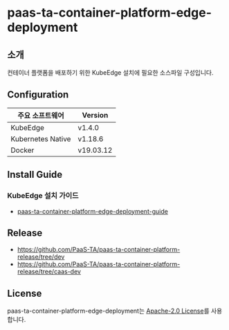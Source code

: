 # paas-ta-container-platform-edge-deployment
## 소개

컨테이너 플랫폼을 배포하기 위한 KubeEdge 설치에 필요한 소스파일 구성입니다.

## Configuration
|주요 소프트웨어|Version|
|---|---|
|KubeEdge|v1.4.0|
|Kubernetes Native|v1.18.6|
|Docker|v19.03.12|

## Install Guide
### KubeEdge 설치 가이드
- [paas-ta-container-platform-edge-deployment-guide](https://github.com/PaaS-TA/paas-ta-container-platform/blob/dev/install-guide/edge/paas-ta-container-platform-edge-deployment-guide-v1.0.md)

## Release
- https://github.com/PaaS-TA/paas-ta-container-platform-release/tree/dev
- https://github.com/PaaS-TA/paas-ta-container-platform-release/tree/caas-dev

## License
paas-ta-container-platform-edge-deployment는 [Apache-2.0 License](http://www.apache.org/licenses/LICENSE-2.0)를 사용합니다.
